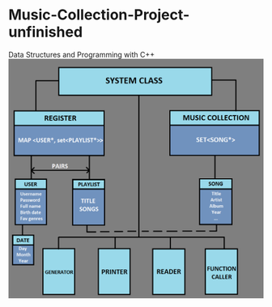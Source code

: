 # Music-Collection-Project-unfinished
Data Structures and Programming with C++
![Screenshot](PROJECT.png)
